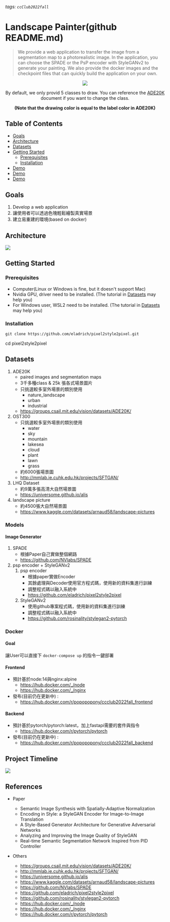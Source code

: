 ###### tags: `ccClub2022fall`

# Landscape Painter(github README.md)


> We provide a web application to transfer the image from a segmentation map to a photorealistic image. In the application, you can choose the  SPADE or the PsP encoder with StyleGANv2 to generate your painting. We also provide the docker images and the checkpoint files that can quickly build the application on your own. 

<p align="center">
<img src="posters/demo.gif"/>
</p>
<div style='text-align: center'>By default, we only provid 5 classes to draw. You can reference the <a href="https://groups.csail.mit.edu/vision/datasets/ADE20K/">ADE20K</a> document if you want to change the class.<p><b>(Note that the drawing color is equal to the label color in ADE20K)</b></div>

## Table of Contents
* [Goals](##Goals)
* [Architecture](##Architecture)
* [Datasets](##Datasets)
* [Getting Started](##Getting-Started)
    * [Prerequisites](#Prerequisites)
    * [Installation](#Installation)
* [Demo](##Demo)
* [Demo](##Demo)
* [Demo](##Demo)


## Goals
1. Develop a web application
2. 讓使用者可以透過色塊輕鬆繪製真實場景
3. 建立易重建的環境(based on docker)

## Architecture
![](https://i.imgur.com/zvaTAqU.png)


## Getting Started
### Prerequisites
* Computer(Linux or Windows is fine, but it doesn't support Mac)
* Nvidia GPU, driver need to be installed. (The tutorial in [Datasets](##Datasets) may help you)
* For Windows user, WSL2 need to be installed. (The tutorial in [Datasets](##Datasets) may help you)


### Installation
```
git clone https://github.com/eladrich/pixel2style2pixel.git
```
cd pixel2style2pixel


## Datasets
1. ADE20K
    * paired images and segmentation maps
    * 3千多種class & 25k 張各式場景圖片
    * 只挑選較多室外場景的類別使用
        * nature_landscape
        * urban
        * industrial
    * https://groups.csail.mit.edu/vision/datasets/ADE20K/
2. OST300
    * 只挑選較多室外場景的類別使用
        * water
        * sky
        * mountain
        * lakesea
        * cloud
        * plant
        * lawn
        * grass
    * 約6000張場景圖
    * http://mmlab.ie.cuhk.edu.hk/projects/SFTGAN/
3. LHQ Dataset
    * 約9萬多張高清大自然場景圖
    * https://universome.github.io/alis
4. landscape picture
    * 約4500張大自然場景圖
    * https://www.kaggle.com/datasets/arnaud58/landscape-pictures

### Models

#### Image Generator
1. SPADE
    * 根據Paper自己實做整個網路
    * https://github.com/NVlabs/SPADE
2. psp encoder + StyleGANv2
    1. psp encoder
        * 根據paper實做Encoder
        * 其餘處理與Decoder使用官方程式碼，使用新的資料集進行訓練
        * 調整程式碼以融入系統中
        * https://github.com/eladrich/pixel2style2pixel
    2. StyleGANv2
        * 使用github專案程式碼，使用新的資料集進行訓練
        * 調整程式碼以融入系統中
        * https://github.com/rosinality/stylegan2-pytorch



### Docker
#### Goal
讓User可以直接下 ```docker-compose up``` 的指令一鍵部署

#### Frontend
* 預計基於node:14與nginx:alpine
    * https://hub.docker.com/_/node
    * https://hub.docker.com/_/nginx
* 發布(目前仍在更新中) : 
    * https://hub.docker.com/r/popopopony/ccclub2022fall_frontend

#### Backend
* 預計基於pytorch/pytorch:latest，加上fastapi需要的套件與指令
    * https://hub.docker.com/r/pytorch/pytorch
* 發布(目前仍在更新中) : 
    * https://hub.docker.com/r/popopopony/ccclub2022fall_backend






## Project Timeline
![](https://i.imgur.com/H5WhiAz.png)

## References
* Paper
    * Semantic Image Synthesis with Spatially-Adaptive Normalization
    * Encoding in Style: a StyleGAN Encoder for Image-to-Image Translation
    * A Style-Based Generator Architecture for Generative Adversarial Networks
    * Analyzing and Improving the Image Quality of StyleGAN
    * Real-time Semantic Segmentation Network Inspired from PID Controller

* Others
    * https://groups.csail.mit.edu/vision/datasets/ADE20K/
    * http://mmlab.ie.cuhk.edu.hk/projects/SFTGAN/
    * https://universome.github.io/alis
    * https://www.kaggle.com/datasets/arnaud58/landscape-pictures
    * https://github.com/NVlabs/SPADE
    * https://github.com/eladrich/pixel2style2pixel
    * https://github.com/rosinality/stylegan2-pytorch
    * https://hub.docker.com/_/node
    * https://hub.docker.com/_/nginx
    * https://hub.docker.com/r/pytorch/pytorch